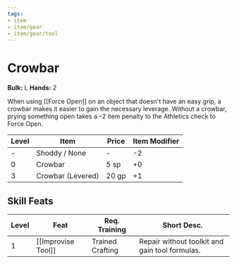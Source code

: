 ```yaml
---
tags:
- item
- item/gear
- item/gear/tool
---
```

# Crowbar

**Bulk:** L
**Hands:** 2

When using [[Force Open]] on an object that doesn't have an easy grip, a crowbar makes it easier to gain the necessary leverage. Without a crowbar, prying something open takes a –2 item penalty to the Athletics check to Force Open.

| **Level** | **Item**          | **Price** | **Item Modifier** |
| --------- | ----------------- | --------- | ----------------- |
| -         | Shoddy / None     | -         | -2                |
| 0         | Crowbar           | 5 sp      | +0                |
| 3         | Crowbar (Levered) | 20 gp     | +1                |

## Skill Feats

| Level | Feat               | Req. Training    | Short Desc.                                    |
| ----- | ------------------ | ---------------- | ---------------------------------------------- |
| 1     | [[Improvise Tool]] | Trained Crafting | Repair without toolkit and gain tool formulas. |
